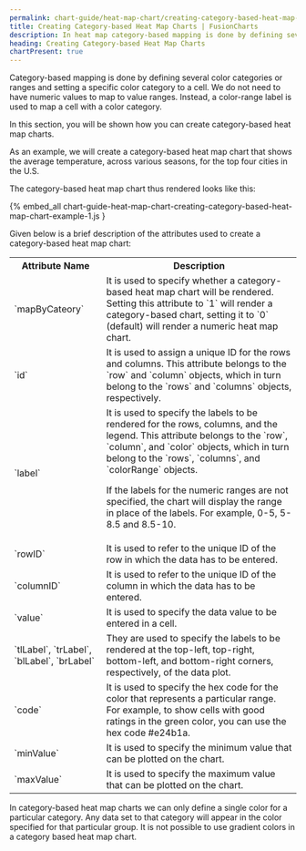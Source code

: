 ```yaml
---
permalink: chart-guide/heat-map-chart/creating-category-based-heat-map-chart.html
title: Creating Category-based Heat Map Charts | FusionCharts
description: In heat map category-based mapping is done by defining several color categories or ranges and setting a specific color category to a cell.
heading: Creating Category-based Heat Map Charts
chartPresent: true
---
```


Category-based mapping is done by defining several color categories or ranges and setting a specific color category to a cell. We do not need to have numeric values to map to value ranges. Instead, a color-range label is used to map a cell with a color category.

In this section, you will be shown how you can create category-based heat map charts.

As an example, we will create a category-based heat map chart that shows the average temperature, across various seasons, for the top four cities in the U.S.

The category-based heat map chart thus rendered looks like this:

{% embed_all chart-guide-heat-map-chart-creating-category-based-heat-map-chart-example-1.js }

Given below is a brief description of the attributes used to create a category-based heat map chart:

<table>
  <tr>
    <th>Attribute Name</th>
    <th>Description</th>
  </tr>
  <tr>
    <td>`mapByCateory`</td>
    <td>It is used to specify whether a category-based heat map chart will be rendered. Setting this attribute to `1` will render a category-based chart, setting it to `0` (default) will render a numeric heat map chart.</td>
  </tr>
  <tr>
    <td>`id`</td>
    <td>It is used to assign a unique ID for the rows and columns. This attribute belongs to the `row` and `column` objects, which in turn belong to the `rows` and `columns` objects, respectively.</td>
  </tr>
  <tr>
    <td>`label`</td>
    <td>It is used to specify the labels to be rendered for the rows, columns, and the legend. This attribute belongs to the `row`, `column`, and `color` objects, which in turn belong to the `rows`, `columns`, and `colorRange` objects.

If the labels for the numeric ranges are not specified, the chart will display the range in place of the labels. For example, 0-5, 5-8.5 and 8.5-10.</td>
  </tr>
  <tr>
    <td>`rowID`</td>
    <td>It is used to refer to the unique ID of the row in which the data has to be entered.</td>
  </tr>
  <tr>
    <td>`columnID`</td>
    <td>It is used to refer to the unique ID of the column in which the data has to be entered.</td>
  </tr>
  <tr>
    <td>`value`</td>
    <td>It is used to specify the data value to be entered in a cell.</td>
  </tr>
  <tr>
    <td>`tlLabel`, `trLabel`, `blLabel`, `brLabel`</td>
    <td>They are used to specify the labels to be rendered at the top-left, top-right, bottom-left, and bottom-right corners, respectively, of the data plot.</td>
  </tr>
  <tr>
    <td>`code`</td>
    <td>It is used to specify the hex code for the color that represents a particular range. For example, to show cells with good ratings in the green color, you can use the hex code #e24b1a.</td>
  </tr>
  <tr>
    <td>`minValue`</td>
    <td>It is used to specify the minimum value that can be plotted on the chart.</td>
  </tr>
  <tr>
    <td>`maxValue`</td>
    <td>It is used to specify the maximum value that can be plotted on the chart.</td>
  </tr>
</table>

<p class="text-info"> In category-based heat map charts we can only define a single color for a particular category. Any data set to that category will appear in the color specified for that particular group. It is not possible to use gradient colors in a category based heat map chart. </p>